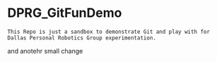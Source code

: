 # DPRG_GitFunDemo

	This Repo is just a sandbox to demonstrate Git and play with for Dallas Personal Robotics Group experimentation.
 
 and anotehr small change
